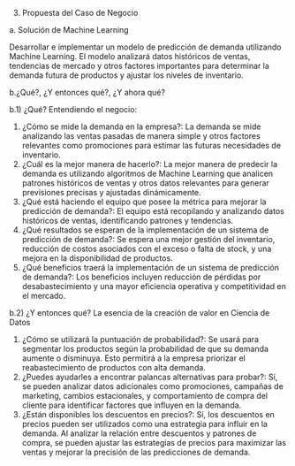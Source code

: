 3. Propuesta del Caso de Negocio
   
a. Solución de Machine Learning

Desarrollar e implementar un modelo de predicción de demanda utilizando Machine Learning. El modelo analizará datos históricos de ventas, tendencias de mercado y otros factores importantes para determinar la demanda futura de productos y ajustar los niveles de inventario.

b.¿Qué?, ¿Y entonces qué?, ¿Y ahora qué?

b.1) ¿Qué? Entendiendo el negocio:
1. ¿Cómo se mide la demanda en la empresa?: La demanda se mide analizando las ventas pasadas de manera simple y otros factores relevantes como promociones para estimar las futuras necesidades de inventario.
2. ¿Cuál es la mejor manera de hacerlo?: La mejor manera de predecir la demanda es utilizando algoritmos de Machine Learning que analicen patrones históricos de ventas y otros datos relevantes para generar previsiones precisas y ajustadas dinámicamente.
3. ¿Qué está haciendo el equipo que posee la métrica para mejorar la predicción de demanda?: El equipo está recopilando y analizando datos históricos de ventas, identificando patrones y tendencias.
4. ¿Qué resultados se esperan de la implementación de un sistema de predicción de demanda?: Se espera una mejor gestión del inventario, reducción de costos asociados con el exceso o falta de stock, y una mejora en la disponibilidad de productos.
5. ¿Qué beneficios traerá la implementación de un sistema de predicción de demanda?: Los beneficios incluyen reducción de pérdidas por desabastecimiento y una mayor eficiencia operativa y competitividad en el mercado.
 
b.2) ¿Y entonces qué? La esencia de la creación de valor en Ciencia de Datos
1. ¿Cómo se utilizará la puntuación de probabilidad?: Se usará para segmentar los productos según la probabilidad de que su demanda aumente o disminuya. Esto permitirá a la empresa priorizar el reabastecimiento de productos con alta demanda.
2. ¿Puedes ayudarles a encontrar palancas alternativas para probar?: Sí, se pueden analizar datos adicionales como promociones, campañas de marketing, cambios estacionales, y comportamiento de compra del cliente para identificar factores que influyen en la demanda.
3. ¿Están disponibles los descuentos en precios?: Sí, los descuentos en precios pueden ser utilizados como una estrategia para influir en la demanda. Al analizar la relación entre descuentos y patrones de compra, se pueden ajustar las estrategias de precios para maximizar las ventas y mejorar la precisión de las predicciones de demanda.
